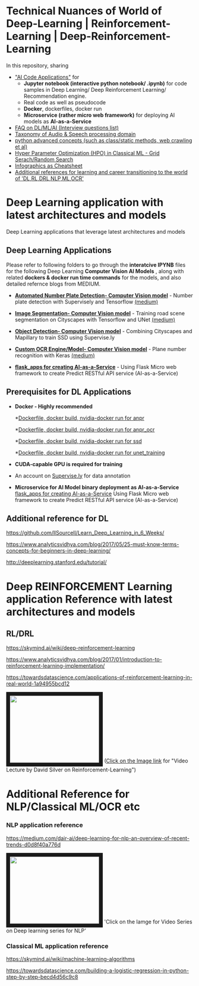 # Technical Nuances of World of Deep-Learning | Reinforcement-Learning | Deep-Reinforcement-Learning
In this repository, sharing 

 - ["AI Code Applications"](#deepNN-apps) for 
    * **Jupyter notebook (interactive python notebook/ .ipynb)** for code samples in Deep Learning/ Deep Reinforcement Learning/ Recommendation engine. 
    * Real code as well as pseudocode
    * **Docker**, dockerfiles, docker run
    * **Microservice (rather micro web framework)** for deploying AI models as **AI-as-a-Service**
 - [FAQ on DL/ML/AI (Interview questions list)](README_FAQ_Interview_DL_ML_AI.md)
 - [Taxonomy of Audio & Speech processing domain](README_Taxonomy%20of%20Speech%20%26%20Audio%20domain.md)
 - [python advanced concepts (such as class/static methods, web crawling et al)](README_CorePython_AdvancedOperations.md)
 - [Hyper Parameter Optimization (HPO) in Classical ML - Grid Serach/Random Search](README_Grid_Random_Search_HyperParameterOptimization.md)
 - [Infographics as Cheatsheet](Infographics)
 - [Additional references for learning and career transitioning to the world of 'DL,RL,DRL,NLP,ML,OCR'](#refernce)
 

# Deep Learning application with latest architectures and models
Deep Learning applications that leverage latest architectures and models 


Deep Learning Applications 
---------
<a name="deepNN-apps"></a>

Please refer to following folders to go through the 
          **interatcive IPYNB** files for the following Deep Learning **Computer Vision AI Models** , along with related **dockers & docker run time commands** for the models, and also detailed refernce blogs from MEDIUM.
          
- **[Automated Number Plate Detection- Computer Vision model](anpr)** - Number plate detection with Supervisely and Tensorflow [(medium)](https://medium.com/p/e84c74d4382c)

- **[Image Segmentation- Computer Vision model](unet_training)** - Training road scene segmentation on Cityscapes with Tensorflow and UNet [(medium)](https://medium.com/p/1232314781a8)

- **[Object Detection- Computer Vision model](ssd)** - Combining Cityscapes and Mapillary to train SSD using Supervise.ly 

- **[Custom OCR Engine/Model- Computer Vision model](anpr_ocr)** - Plane number recognition with Keras [(medium)](https://hackernoon.com/latest-deep-learning-ocr-with-keras-and-supervisely-in-15-minutes-34aecd630ed8)

- **[flask_apps for creating AI-as-a-Service](flask_apps)** - Using Flask Micro web framework to create Predict RESTful API service (AI-as-a-Service) 

Prerequisites for DL Applications
-------------
- **Docker - Highly recommended** 

   *[Dockerfile, docker build, nvidia-docker run for anpr](anpr/docker)

   *[Dockerfile, docker build, nvidia-docker run for anpr_ocr](anpr_ocr/docker)

   *[Dockerfile, docker build, nvidia-docker run for ssd](ssd/docker)

   *[Dockerfile, docker build, nvidia-docker run for unet_training](unet_training/docker)

- **CUDA-capable GPU is required for training**
- An account on [Supervise.ly](https://supervise.ly) for data annotation
- **Microservice for AI Model binary deployment as AI-as-a-Service**
    [flask_apps for creating AI-as-a-Service](flask_apps)  Using Flask Micro web framework to create Predict RESTful API service (AI-as-a-Service) 


Additional reference for DL
---------------------------

https://github.com/llSourcell/Learn_Deep_Learning_in_6_Weeks/

https://www.analyticsvidhya.com/blog/2017/05/25-must-know-terms-concepts-for-beginners-in-deep-learning/

http://deeplearning.stanford.edu/tutorial/



# Deep REINFORCEMENT Learning application Reference with latest architectures and models  

**RL/DRL**
-----------

https://skymind.ai/wiki/deep-reinforcement-learning

https://www.analyticsvidhya.com/blog/2017/01/introduction-to-reinforcement-learning-implementation/

https://towardsdatascience.com/applications-of-reinforcement-learning-in-real-world-1a94955bcd12

<a href="https://www.youtube.com/watch?v=2pWv7GOvuf0"><img src="https://thumbs.gfycat.com/GreedyLeadingAnophelesmosquito-max-1mb.gif" width="240" height="180" border="10"/></a> ([Click on the Image link](https://www.youtube.com/watch?v=2pWv7GOvuf0) for "Video Lecture by David Silver on Reinforcement-Learning")

<a name= "refernce"></a>
# Additional Reference for NLP/Classical ML/OCR etc

### NLP application reference

https://medium.com/dair-ai/deep-learning-for-nlp-an-overview-of-recent-trends-d0d8f40a776d

<a href="https://www.youtube.com/watch?v=RP3tZFcC2e8&list=PL613dYIGMXoZBtZhbyiBqb0QtgK6oJbpm"><img src="https://sknadig.me/assets/posts/att_basics/att_basic.gif" width="240" height="180" border="10"/></a> 'Click on the Iamge for Video Series on Deep learning series for NLP'



### Classical ML application reference

https://skymind.ai/wiki/machine-learning-algorithms

https://towardsdatascience.com/building-a-logistic-regression-in-python-step-by-step-becd4d56c9c8




